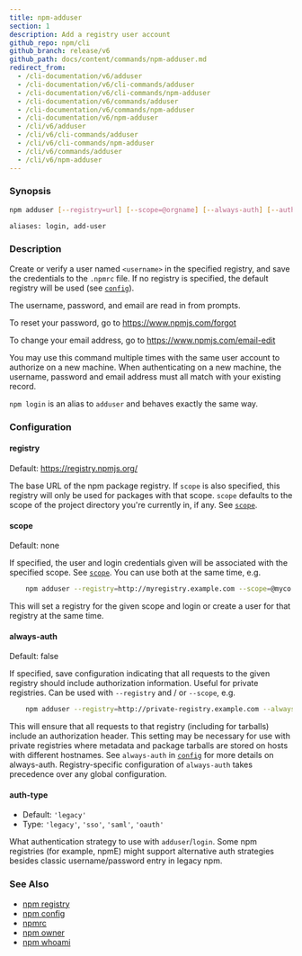 ```yaml
---
title: npm-adduser
section: 1
description: Add a registry user account
github_repo: npm/cli
github_branch: release/v6
github_path: docs/content/commands/npm-adduser.md
redirect_from:
  - /cli-documentation/v6/adduser
  - /cli-documentation/v6/cli-commands/adduser
  - /cli-documentation/v6/cli-commands/npm-adduser
  - /cli-documentation/v6/commands/adduser
  - /cli-documentation/v6/commands/npm-adduser
  - /cli-documentation/v6/npm-adduser
  - /cli/v6/adduser
  - /cli/v6/cli-commands/adduser
  - /cli/v6/cli-commands/npm-adduser
  - /cli/v6/commands/adduser
  - /cli/v6/npm-adduser
---
```


### Synopsis

```bash
npm adduser [--registry=url] [--scope=@orgname] [--always-auth] [--auth-type=legacy]

aliases: login, add-user
```

### Description

Create or verify a user named `<username>` in the specified registry, and
save the credentials to the `.npmrc` file. If no registry is specified,
the default registry will be used (see [`config`](/cli/v6/using-npm/config)).

The username, password, and email are read in from prompts.

To reset your password, go to <https://www.npmjs.com/forgot>

To change your email address, go to <https://www.npmjs.com/email-edit>

You may use this command multiple times with the same user account to
authorize on a new machine.  When authenticating on a new machine,
the username, password and email address must all match with
your existing record.

`npm login` is an alias to `adduser` and behaves exactly the same way.

### Configuration

#### registry

Default: https://registry.npmjs.org/

The base URL of the npm package registry. If `scope` is also specified,
this registry will only be used for packages with that scope. `scope` defaults
to the scope of the project directory you're currently in, if any. See [`scope`](/cli/v6/using-npm/scope).

#### scope

Default: none

If specified, the user and login credentials given will be associated
with the specified scope. See [`scope`](/cli/v6/using-npm/scope). You can use both at the same time,
e.g.

```bash
    npm adduser --registry=http://myregistry.example.com --scope=@myco
```    

This will set a registry for the given scope and login or create a user for
that registry at the same time.

#### always-auth

Default: false

If specified, save configuration indicating that all requests to the given
registry should include authorization information. Useful for private
registries. Can be used with `--registry` and / or `--scope`, e.g.

```bash
    npm adduser --registry=http://private-registry.example.com --always-auth
```

This will ensure that all requests to that registry (including for tarballs)
include an authorization header. This setting may be necessary for use with
private registries where metadata and package tarballs are stored on hosts with
different hostnames. See `always-auth` in [`config`](/cli/v6/using-npm/config) for more details on always-auth. Registry-specific configuration of `always-auth` takes precedence over any global configuration.

#### auth-type

* Default: `'legacy'`
* Type: `'legacy'`, `'sso'`, `'saml'`, `'oauth'`

What authentication strategy to use with `adduser`/`login`. Some npm registries
(for example, npmE) might support alternative auth strategies besides classic
username/password entry in legacy npm.

### See Also

* [npm registry](/cli/v6/using-npm/registry)
* [npm config](/cli/v6/commands/npm-config)
* [npmrc](/cli/v6/configuring-npm/npmrc)
* [npm owner](/cli/v6/commands/npm-owner)
* [npm whoami](/cli/v6/commands/npm-whoami)
